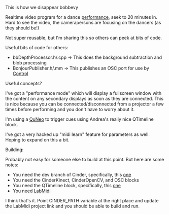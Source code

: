 This is how we disappear
bobbevy

Realtime video program for a dance [performance](http://vimeo.com/65824287), seek to 20 minutes in.  Hard to see the video, the camerapersons are focusing on the dancers (as they should be!)  

Not super reusable, but I'm sharing this so others can peek at bits of code.

Useful bits of code for others:

* bbDepthProcessor.h/.cpp -> This does the background subtraction and blob processing
* BonjourPublisher.h/.mm -> This publishes an OSC port for use by [Control](http://charlie-roberts.com/Control/)  

Useful concepts?

I've got a "performance mode" which will display a fullscreen window with the content on any secondary displays as soon as they are connected.  This is nice because you can be connected/disconnected from a projector a few times before performing and you don't have to worry about it.

I'm using a [QuNeo](http://www.keithmcmillen.com/QuNeo/) to trigger cues using Andrea's really nice QTimeline block.

I've got a very hacked up "midi learn" feature for parameters as well.  Hoping to expand on this a bit. 


Building:

Probably not easy for someone else to build at this point.  But here are some notes:

* You need the dev branch of Cinder, specifically, this [one](https://github.com/bzztbomb/Cinder/tree/display_change_notifications)
* You need the CinderKinect, CinderOpenCV, and OSC blocks
* You need the QTimeline block, specifically, this [one](https://github.com/bzztbomb/QTimeline/tree/hacked_up_branch)
* You need [LabMidi](https://github.com/meshula/LabMidi)

I think that's it.  Point CINDER_PATH variable at the right place and update the LabMidi project link and you should be able to build and run.